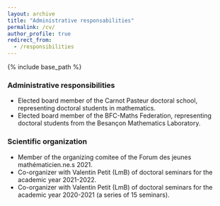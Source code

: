 ```yaml
---
layout: archive
title: "Administrative responsabilities"
permalink: /cv/
author_profile: true
redirect_from:
  - /responsibilities
---
```


{% include base_path %}

### Administrative responsibilities

- Elected board member of the Carnot Pasteur doctoral school, representing doctoral students in mathematics.
- Elected board member of the BFC-Maths Federation, representing doctoral students from the Besançon Mathematics Laboratory.

### Scientific organization

- Member of the organizing comitee of the Forum des jeunes mathématicien.ne.s 2021.
- Co-organizer with Valentin Petit (LmB) of doctoral seminars for the academic year 2021-2022.
- Co-organizer with Valentin Petit (LmB) of doctoral seminars for the academic year 2020-2021 (a series of 15 seminars).
